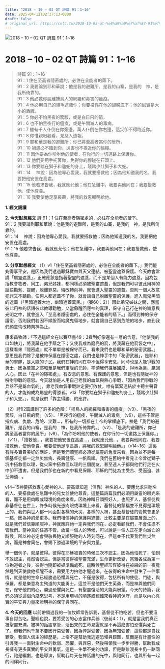 ```yaml
---
title: "2018 – 10 – 02 QT 詩篇 91：1~16"
date: 2025-04-12T02:37:13+0800
draft: false
# original_url: https://cmtc.tw/2018-10-02-qt-%e8%a9%a9%e7%af%87-91%ef%bc%9a116
---
```


![2018 – 10 – 02 QT 詩篇 91：1\~16](/images/qt.jpg   "2018 – 10 – 02 QT 詩篇 91：1\~16")

# 2018 – 10 – 02 QT 詩篇 91：1\~16

> 詩篇 91：1\~16  
> 91：1 住在至高者隱密處的，必住在全能者的蔭下。  
> 91：2 我要論到耶和華說：他是我的避難所，是我的山寨，是我的　神，是我所倚靠的。  
> 91：3 他必救你脫離捕鳥人的網羅和毒害的瘟疫。  
> 91：4 他必用自己的翎毛遮蔽你；你要投靠在他的翅膀底下；他的誠實是大小的盾牌。  
> 91：5 你必不怕黑夜的驚駭，或是白日飛的箭，  
> 91：6 也不怕黑夜行的瘟疫，或是午間滅人的毒病。  
> 91：7 雖有千人仆倒在你旁邊，萬人仆倒在你右邊，這災卻不得臨近你。  
> 91：8 你惟親眼觀看，見惡人遭報。  
> 91：9 耶和華是我的避難所；你已將至高者當你的居所，  
> 91：10 禍患必不臨到你，災害也不挨近你的帳棚。  
> 91：11 因他要為你吩咐他的使者，在你行的一切道路上保護你。  
> 91：12 他們要用手托著你，免得你的腳碰在石頭上。  
> 91：13 你要踹在獅子和虺蛇的身上，踐踏少壯獅子和大蛇。  
> 91：14 　神說：因為他專心愛我，我就要搭救他；因為他知道我的名，我要把他安置在高處。  
> 91：15 他若求告我，我就應允他；他在急難中，我要與他同在；我要搭救他，使他尊貴。  
> 91：16 我要使他足享長壽，將我的救恩顯明給他。

**1. 經文誦讀**

**2.  今天默想經文**
詩 91：1 住在至高者隱密處的，必住在全能者的蔭下。  
91：2 我要論到耶和華說：他是我的避難所，是我的山寨，是我的　神，是我所倚靠的。  
91：14 　神說：因為他專心愛我，我就要搭救他；因為他知道我的名，我要把他安置在高處。  
91：15 他若求告我，我就應允他；他在急難中，我要與他同在；我要搭救他，使他尊貴。

**3. 分享默想經文**
（1）v1「住在至高者隱密處的，必住在全能者的蔭下。」我們能夠得享平安，是因為我們透過耶穌寶血與天父連結，被聖靈遮蓋保護。今天教會常講「屬靈遮蓋」，正確應該是指著聖靈的遮蓋，而不是某個人有能力遮蓋。因為包括教會牧者、同工、弟兄姊妹，都同樣必須被聖靈遮蓋，但是我們可以彼此用神的話語勸勉、提醒，脫離罪惡，悔改轉向神，就會進入聖靈的遮蓋。否則一個人故意犯罪又不聽勸，任何人都遮蓋不了你，就會讓自己脫離聖靈的保護，進入魔鬼黑暗的遮蓋（「黑暗遮蓋大地，幽暗遮蓋萬民。」（賽60：2））因此弟兄姊妹之間，應當彼此用神的話語彼此教導勸勉，又當儆醒回應神的真理，保守自己行在神的旨意與光明之中，就會進入「至高者隱密處的，必住在全能者的蔭下。」而得到神的保守護衛，否則我們若因不順服而給魔鬼留地步，就會讓自己落到危險的地步，直到我們願意悔改轉向神為止。

康來昌牧師：「不過這經文在以賽亞書49：2看到好像還有一層的含意，『他使我的口如快刀，將我藏在他手蔭之下；又使我成為磨亮的箭，將我藏在他箭袋之中』，這樣看來『隱密處』就不單單是被保守而已，看來我們也是耶和華的秘密武器。」意思是我們除了是被神保護在隱密之處，我們也是神手中的「秘密武器」，是耶和華的軍隊，是大能的子民。我們在神的同在中不但得享安息，同時也是大能爭戰的勇士，因為萬軍之耶和華是我們軍隊的元帥，率領我們擴展國度、得地為業、贏回人心。因此「在神的隱密處」，有安息的意思、有保護的意思，但是也有隨從神的吩咐爭戰的意思。今天就怕是人用自己老我的血氣與熱心爭戰，「因為我們爭戰的兵器不是屬血氣的」，靠老我血氣爭戰註定要打敗仗，唯有緊緊連結於主聽主聲音的人，才能夠成為屬靈的得勝者。v13「你要踹在獅子和虺蛇的身上，踐踏少壯獅子和大蛇。」，就是我們「靠主得勝」的應許。

（2）詩92篇講到了許多的危險：「捕鳥人的網羅和毒害的瘟疫」（v3）、「黑夜的驚駭，白日飛的箭」（v5）、「黑夜行的瘟疫，午間滅人的毒病」（v6），這些不管是指疾病、仇敵、危險、災難…，所有的一切都在上帝的掌權底下。神是「我們的避難所，是我的山寨，是我的　神，是我所倚靠的。」（v2）、「是我的避難所，你已將至高者當你的居所」（v9）、「為你吩咐他的使者，在你行的一切道路上保護你。」（v11）、「搭救他…，我要把他安置在高處…，我就應允他…，我要與他同在、我要搭救他，使他尊貴。我要使他足享長壽，將我的救恩顯明給他。」（v14\~16）這裏有許多寶貴美好的應許，但是我們讀聖經必須從屬靈的角度來看。因為並不是每一個基督徒都一定無災無病、長壽健康、一帆風順。我們在舊約中看見上帝曾從獅子坑中搭救但以理，從火窯中搭救但以理的三個朋友，甚至連人子都與他們行走在火中卻不遭害。但是我們卻也在新約中看見保羅、耶穌的門徒為主受苦、受逼迫、甚至殉道…。

v14\~15神要搭救專心愛神的人、要高舉知道（信靠）神名的人、要應允求告祂名的人、要搭救處在急難中的兒女並使他尊貴。這整篇詩篇我們必須用屬靈的眼光來看，而不是用肉眼或環境的角度來看。因為神叫日頭照好人，也照歹人，基督徒與非基督徒在世上，許多時候光憑肉眼或環境上來看，基督徒的蒙福並不見得是環境上的，我們與世人都一同面對各樣的天災、各樣的人禍，甚至基督徒的管教會更多一點，因為神的愛更多。我們相信神的保護與遮蓋，比較主要是在屬靈層面上的，就是我們若信靠順服神，神就應許祂一定與我們同在，必定看顧我們，不會任憑不管我們。當神真的任憑不管，放棄一個人的時候，可以說是一個人正在走向滅亡的時候。所以神必定會與敬畏祂又順服祂的人時刻同在，但這並不代表我們無災無病，而是神會同在，會賜下勝過環境的平安與力量。

舉一個例子，就是彼得。彼得在耶穌被賣的時候三次不認主，因為他怕死了，怕到不敢認主，竟然否認主。但是當彼得被聖靈充滿，生命更新改變，當雅各成為第一位殉道者之後，彼得也隨即被抓準備處死。這時候聖經形容彼得在被殺的前一夜竟然睡到天使救他都醒不來，需要用力拍他才醒過來。在彼得的生命中發生了一件事情，就是他的生命已經勝過恐懼與死亡，不僅是彼得，包括所有的使徒、門徒，與保羅，都是樂意為主殉道的大能勇士。這並不是他們天生英勇，而是神與他們同在，保守他們的心，勝過恐懼與死亡，有聖靈復活的大能與盼望。今天的詩篇，我們必須從這個角度來思考，不是用環境的順遂或艱難來看神的保守，而是以內心真實的平安與力量來證明神的保守與同在。

**4. 今天的回應**
以前帶領過我的一位牧師常告訴我，基督徒不怕吃苦，但也不要沒事自討苦吃。聖經也說，要將受苦的心志當作兵器（彼前4：1），就是當我們真正被聖靈充滿，被神的話語掌管，活出來的生命見證就是不再這麼害怕恐懼與死亡了。但我們也千萬不要因行惡受苦，因為悖逆受苦，因為無知受苦，這些都是自找罪受。我個人信主的經歷是，上帝不是幫助我逃避恐懼與艱難，反而是有計畫性的引導我一一面對生命中的軟弱、恐懼，與罪惡，然後帶領我一步步得勝，幫助我成長擁有更多真實的平安與勇氣。這是一生學不完的功課，但是路雖漫長主仍一路同行，祂是編劇，也是導演，幫助我每天在神話語的光中，與祂同行，也與所有一起的同伴同行。
